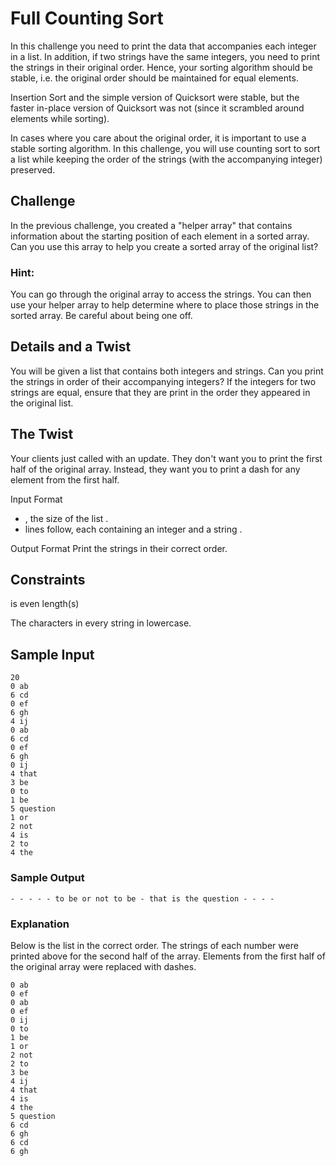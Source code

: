 # Full Counting Sort
In this challenge you need to print the data that accompanies each integer in a list. In addition, if two strings have the same integers, you need to print the strings in their original order. Hence, your sorting algorithm should be stable, i.e. the original order should be maintained for equal elements.

Insertion Sort and the simple version of Quicksort were stable, but the faster in-place version of Quicksort was not (since it scrambled around elements while sorting).

In cases where you care about the original order, it is important to use a stable sorting algorithm. In this challenge, you will use counting sort to sort a list while keeping the order of the strings (with the accompanying integer) preserved.

## Challenge
In the previous challenge, you created a "helper array" that contains information about the starting position of each element in a sorted array. Can you use this array to help you create a sorted array of the original list?

### Hint:
You can go through the original array to access the strings. You can then use your helper array to help determine where to place those strings in the sorted array. Be careful about being one off.

## Details and a Twist
You will be given a list that contains both integers and strings. Can you print the strings in order of their accompanying integers? If the integers for two strings are equal, ensure that they are print in the order they appeared in the original list.

## The Twist
 Your clients just called with an update. They don't want you to print the first half of the original array. Instead, they want you to print a dash for any element from the first half.

Input Format
- , the size of the list .
-  lines follow, each containing an integer  and a string .

Output Format
Print the strings in their correct order.

## Constraints

 is even
 length(s)  

The characters in every string in lowercase.

## Sample Input
```
20
0 ab
6 cd
0 ef
6 gh
4 ij
0 ab
6 cd
0 ef
6 gh
0 ij
4 that
3 be
0 to
1 be
5 question
1 or
2 not
4 is
2 to
4 the
```
### Sample Output

```
- - - - - to be or not to be - that is the question - - - -
```

### Explanation
Below is the list in the correct order. The strings of each number were printed above for the second half of the array. Elements from the first half of the original array were replaced with dashes.

```
0 ab
0 ef
0 ab
0 ef
0 ij
0 to
1 be
1 or
2 not
2 to
3 be
4 ij
4 that
4 is
4 the
5 question
6 cd
6 gh
6 cd
6 gh
```
